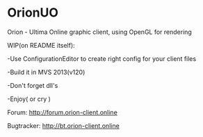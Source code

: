 # OrionUO
Orion - Ultima Online graphic client, using OpenGL for rendering

WIP(on README itself):

-Use ConfigurationEditor to create right config for your client files

-Build it in MVS 2013(v120)

-Don't forget dll's

-Enjoy( or cry )

Forum: http://forum.orion-client.online

Bugtracker: http://bt.orion-client.online
